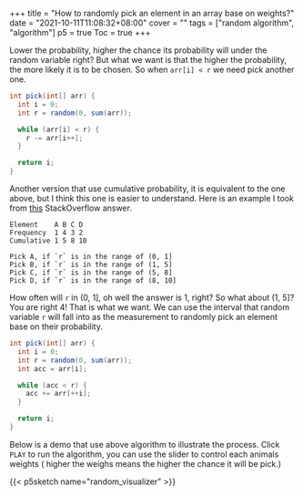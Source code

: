 +++
title = "How to randomly pick an element in an array base on weights?"
date = "2021-10-11T11:08:32+08:00"
cover = ""
tags = ["random algorithm", "algorithm"]
p5 = true
Toc = true
+++

<!--more-->

Lower the probability, higher the chance its probability will under the random
variable right? But what we want is that the higher the probability, the more
likely it is to be chosen. So when `arr[i] < r` we need pick another one.

```java
int pick(int[] arr) {
  int i = 0;
  int r = random(0, sum(arr));

  while (arr[i] < r) {
    r -= arr[i++];
  }

  return i;
}
```

Another version that use cumulative probability, it is equivalent to the one
above, but I think this one is easier to understand. Here is an example I took
from [this](https://stackoverflow.com/questions/17250568/randomly-choosing-from-a-list-with-weighted-probabilities) StackOverflow answer.

```text
Element    A B C D
Frequency  1 4 3 2
Cumulative 1 5 8 10

Pick A, if `r` is in the range of (0, 1]
Pick B, if `r` is in the range of (1, 5]
Pick C, if `r` is in the range of (5, 8]
Pick D, if `r` is in the range of (8, 10]
```

How often will `r` in (0, 1], oh well the answer is 1, right? So what about (1,
5]? You are right 4! That is what we want. We can use the interval that random
variable `r` will fall into as the measurement to randomly pick an element
base on their probability.

```java
int pick(int[] arr) {
  int i = 0;
  int r = random(0, sum(arr));
  int acc = arr[i];

  while (acc < r) {
    acc += arr[++i];
  }

  return i;
}
```

Below is a demo that use above algorithm to illustrate the process. Click
`PLAY` to run the algorithm, you can use the slider to control each
animals weights ( higher the weighs means the higher the chance it will be
pick.)

{{< p5sketch name="random_visualizer" >}}
